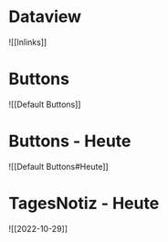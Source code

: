# Dataview

![[Inlinks]]

# Buttons

![[Default Buttons]]

# Buttons - Heute

![[Default Buttons#Heute]]

# TagesNotiz - Heute

![[2022-10-29]]
